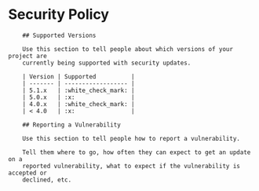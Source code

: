# Security Policy

        ## Supported Versions

        Use this section to tell people about which versions of your project are
        currently being supported with security updates.

        | Version | Supported          |
        | ------- | ------------------ |
        | 5.1.x   | :white_check_mark: |
        | 5.0.x   | :x:                |
        | 4.0.x   | :white_check_mark: |
        | < 4.0   | :x:                |

        ## Reporting a Vulnerability

        Use this section to tell people how to report a vulnerability.

        Tell them where to go, how often they can expect to get an update on a
        reported vulnerability, what to expect if the vulnerability is accepted or
        declined, etc.
        